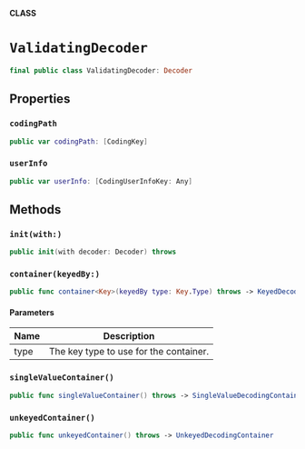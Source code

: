 **CLASS**

# `ValidatingDecoder`

```swift
final public class ValidatingDecoder: Decoder
```

## Properties
### `codingPath`

```swift
public var codingPath: [CodingKey]
```

### `userInfo`

```swift
public var userInfo: [CodingUserInfoKey: Any]
```

## Methods
### `init(with:)`

```swift
public init(with decoder: Decoder) throws
```

### `container(keyedBy:)`

```swift
public func container<Key>(keyedBy type: Key.Type) throws -> KeyedDecodingContainer<Key> where Key : CodingKey
```

#### Parameters

| Name | Description |
| ---- | ----------- |
| type | The key type to use for the container. |

### `singleValueContainer()`

```swift
public func singleValueContainer() throws -> SingleValueDecodingContainer
```

### `unkeyedContainer()`

```swift
public func unkeyedContainer() throws -> UnkeyedDecodingContainer
```
